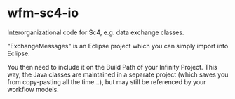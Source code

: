 wfm-sc4-io
==========

Interorganizational code for Sc4, e.g. data exchange classes.

"ExchangeMessages" is an Eclipse project which you can simply import into Eclipse.

You then need to include it on the Build Path of your Infinity Project. This way, the Java classes are maintained in a separate project (which saves you from copy-pasting all the time...), but may still be referenced by your workflow models.
